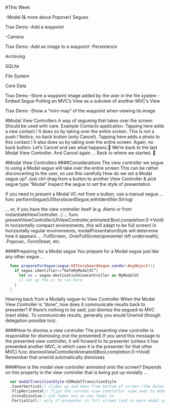 
#This Week 

-Modal (& more about Popover) Segues

  Trax Demo -Add a waypoint 
  
-Camera 

Trax Demo -Add an image to a waypoint 
-Persistence 

  Archiving
  
  SQLite 
  
  File System

  Core Data 

  Trax Demo -Store a waypoint image added by the user in the file system 
-Embed Segue
  Putting an MVC’s View as a subview of another MVC’s View 
 
  Trax Demo -Show a “mini-map” of the waypoint when viewing its image 



#Modal View Controllers 
 A way of segueing that takes over the screen
  Should be used with care. 
 Example
  Contacts application. 
    Tapping here adds a new contact.!
    It does so by taking over the entire screen.
    This is not a push.!
    Notice, no back button (only Cancel). 
    Tapping here adds a photo to this contact.!
    It also does so by taking over the entire screen.
    Again, no back button. 
    Let’s Cancel and see what happens.    We’re back to the last Modal View Controller.
    And Cancel again … 
    Back to where we started.


#Modal View Controllers 
####Considerations 
  The view controller we segue to using a Modal segue will take over the entire screen
  This can be rather disconcerting to the user, so use this carefully 
 How do we set a Modal segue up?
  Just ctrl-drag from a button to another View Controller & pick segue type “Modal”
  Inspect the segue to set the style of presentation 

  If you need to present a Modal VC not from a button, use a manual segue … 
  func performSegue(UIStoryboardSegue,withIdentifier:String)

  … or, if you have the view controller itself (e.g. Alerts or from instantiateViewController…) … 
  func presentViewController(UIViewController,animated:Bool,completion:()->Void)
  In horizontally compact environments, this will adapt to be full screen! 
  In horizontally regular environments, modalPresentationStyle will determine how it appears … 
      .FullScreen, .OverFullScreen(presenter left underneath), .Popover, .FormSheet, etc.


 
####Preparing for a Modal segue
  You prepare for a Modal segue just like any other segue ... 
```swift
  func prepareForSegue(segue:UIStoryboardSegue,sender:AnyObject!){
    if segue.identifier==“GoToMyModalVC”{
      let vc = segue.destinationViewController as MyModalVC 
      // set up the vc to run here 
    }
  }
```
 Hearing back from a Modally segue-to View Controller
  When the Modal View Controller is “done”, how does it communicate results back to presenter?
  If there’s nothing to be said, just dismiss the segued-to MVC (next slide).
  To communicate results, generally you would Unwind (though delegation possible too). 



####How to dismiss a view controller 
  The presenting view controller is responsible for dismissing (not the presented)
  If you send this message to the presented view controller, it will forward to its presenter
  (unless it    has presented another MVC, in which case it is the presenter for that other MVC) 
  func dismissViewControllerAnimated(Bool,completion:()->Void)
  Remember that unwind automatically dismisses 

####How is the modal view controller animated onto the screen? 
  Depends on this property in the view controller that is being put up modally ... 
```swift
  var modalTransitionStyle:UIModalTransitionStyle
  .CoverVertical// slides up and down from bottom of screen (the default) 
  .FlipHorizontal// flips the current view controller view over to modal 
  .CrossDissolve// old fades out as new fades in 
  .PartialCurl// only if presenter is full screen (and no more modal presentations coming) 
```
